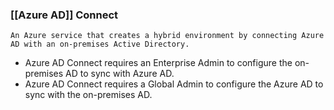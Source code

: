 ### [[Azure AD]] Connect
	An Azure service that creates a hybrid environment by connecting Azure AD with an on-premises Active Directory.


- Azure AD Connect requires an Enterprise Admin to configure the on-premises AD to sync with Azure AD.
- Azure AD Connect requires a Global Admin to configure the Azure AD to sync with the on-premises AD.
